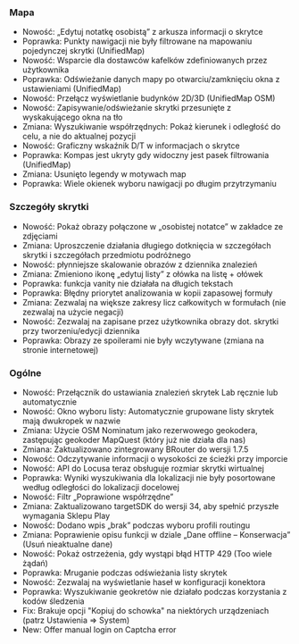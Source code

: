### Mapa
- Nowość: „Edytuj notatkę osobistą” z arkusza informacji o skrytce
- Poprawka: Punkty nawigacji nie były filtrowane na mapowaniu pojedynczej skrytki (UnifiedMap)
- Nowość: Wsparcie dla dostawców kafelków zdefiniowanych przez użytkownika
- Poprawka: Odświeżanie danych mapy po otwarciu/zamknięciu okna z ustawieniami (UnifiedMap)
- Nowość: Przełącz wyświetlanie budynków 2D/3D (UnifiedMap OSM)
- Nowość: Zapisywanie/odświeżanie skrytki przesunięte z wyskakującego okna na tło
- Zmiana: Wyszukiwanie współrzędnych: Pokaż kierunek i odległość do celu, a nie do aktualnej pozycji
- Nowość: Graficzny wskaźnik D/T w informacjach o skrytce
- Poprawka: Kompas jest ukryty gdy widoczny jest pasek filtrowania (UnifiedMap)
- Zmiana: Usunięto legendy w motywach map
- Poprawka: Wiele okienek wyboru nawigacji po długim przytrzymaniu

### Szczegóły skrytki
- Nowość: Pokaż obrazy połączone w „osobistej notatce” w zakładce ze zdjęciami
- Zmiana: Uproszczenie działania długiego dotknięcia w szczegółach skrytki i szczegółach przedmiotu podróżnego
- Nowość: płynniejsze skalowanie obrazów z dziennika znalezień
- Zmiana: Zmieniono ikonę „edytuj listy” z ołówka na listę + ołówek
- Poprawka: funkcja vanity nie działała na długich tekstach
- Poprawka: Błędny priorytet analizowania w kopii zapasowej formuły
- Zmiana: Zezwalaj na większe zakresy licz całkowitych w formułach (nie zezwalaj na użycie negacji)
- Nowość: Zezwalaj na zapisane przez użytkownika obrazy dot. skrytki przy tworzeniu/edycji dziennika
- Poprawka: Obrazy ze spoilerami nie były wczytywane (zmiana na stronie internetowej)

### Ogólne
- Nowość: Przełącznik do ustawiania znalezień skrytek Lab ręcznie lub automatycznie
- Nowość: Okno wyboru listy: Automatycznie grupowane listy skrytek mają dwukropek w nazwie
- Zmiana: Użycie OSM Nominatum jako rezerwowego geokodera, zastępując geokoder MapQuest (który już nie działa dla nas)
- Zmiana: Zaktualizowano zintegrowany BRouter do wersji 1.7.5
- Nowość: Odczytywanie informacji o wysokości ze ścieżki przy imporcie
- Nowość: API do Locusa teraz obsługuje rozmiar skrytki wirtualnej
- Poprawka: Wyniki wyszukiwania dla lokalizacji nie były posortowane według odległości do lokalizacji docelowej
- Nowość: Filtr „Poprawione współrzędne”
- Zmiana: Zaktualizowano targetSDK do wersji 34, aby spełnić przyszłe wymagania Sklepu Play
- Nowość: Dodano wpis „brak” podczas wyboru profili routingu
- Zmiana: Poprawienie opisu funkcji w dziale „Dane offline – Konserwacja” (Usuń nieaktualne dane)
- Nowość: Pokaż ostrzeżenia, gdy wystąpi błąd HTTP 429 (Too wiele żądań)
- Poprawka: Mruganie podczas odświeżania listy skrytek
- Nowość: Zezwalaj na wyświetlanie haseł w konfiguracji konektora
- Poprawka: Wyszukiwanie geokretów nie działało podczas korzystania z kodów śledzenia
- Fix: Brakuje opcji "Kopiuj do schowka" na niektórych urządzeniach (patrz Ustawienia => System)
- New: Offer manual login on Captcha error


